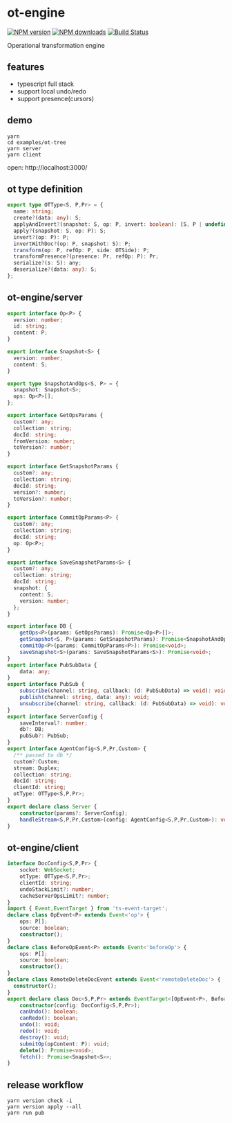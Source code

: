 # ot-engine

[![NPM version](https://badge.fury.io/js/ot-engine.png)](http://badge.fury.io/js/ot-engine)
[![NPM downloads](http://img.shields.io/npm/dm/ot-engine.svg)](https://npmjs.org/package/ot-engine)
[![Build Status](https://app.travis-ci.com/yiminghe/ot-engine.svg?branch=main)](https://app.travis-ci.com/github/yiminghe/ot-engine)

Operational transformation engine

## features

- typescript full stack
- support local undo/redo
- support presence(cursors)

## demo

```
yarn
cd examples/ot-tree
yarn server
yarn client
```

open: http://localhost:3000/

## ot type definition

```ts
export type OTType<S, P,Pr> = {
  name: string;
  create?(data: any): S;
  applyAndInvert?(snapshot: S, op: P, invert: boolean): [S, P | undefined];
  apply?(snapshot: S, op: P): S;
  invert?(op: P): P;
  invertWithDoc?(op: P, snapshot: S): P;
  transform(op: P, refOp: P, side: OTSide): P;
  transformPresence?(presence: Pr, refOp: P): Pr;
  serialize?(s: S): any;
  deserialize?(data: any): S;
};
```

## ot-engine/server

```ts
export interface Op<P> {
  version: number;
  id: string;
  content: P;
}

export interface Snapshot<S> {
  version: number;
  content: S;
}

export type SnapshotAndOps<S, P> = {
  snapshot: Snapshot<S>;
  ops: Op<P>[];
};

export interface GetOpsParams {
  custom?: any;
  collection: string;
  docId: string;
  fromVersion: number;
  toVersion?: number;
}

export interface GetSnapshotParams {
  custom?: any;
  collection: string;
  docId: string;
  version?: number;
  toVersion?: number;
}

export interface CommitOpParams<P> {
  custom?: any;
  collection: string;
  docId: string;
  op: Op<P>;
}

export interface SaveSnapshotParams<S> {
  custom?: any;
  collection: string;
  docId: string;
  snapshot: {
    content: S;
    version: number;
  };
}

export interface DB {
    getOps<P>(params: GetOpsParams): Promise<Op<P>[]>;
    getSnapshot<S, P>(params: GetSnapshotParams): Promise<SnapshotAndOps<S, P> | undefined>;
    commitOp<P>(params: CommitOpParams<P>): Promise<void>;
    saveSnapshot<S>(params: SaveSnapshotParams<S>): Promise<void>;
}
export interface PubSubData {
    data: any;
}
export interface PubSub {
    subscribe(channel: string, callback: (d: PubSubData) => void): void;
    publish(channel: string, data: any): void;
    unsubscribe(channel: string, callback: (d: PubSubData) => void): void;
}
export interface ServerConfig {
    saveInterval?: number;
    db?: DB;
    pubSub?: PubSub;
}
export interface AgentConfig<S,P,Pr,Custom> {
  /** passed to db */
  custom?:Custom;
  stream: Duplex;
  collection: string;
  docId: string;
  clientId: string;
  otType: OTType<S,P,Pr>;
}
export declare class Server {
    constructor(params?: ServerConfig);
    handleStream<S,P,Pr,Custom>(config: AgentConfig<S,P,Pr,Custom>): void;
}
```

## ot-engine/client

```ts
interface DocConfig<S,P,Pr> {
    socket: WebSocket;
    otType: OTType<S,P,Pr>;
    clientId: string;
    undoStackLimit?: number;
    cacheServerOpsLimit?: number;
}
import { Event,EventTarget } from 'ts-event-target';
declare class OpEvent<P> extends Event<'op'> {
    ops: P[];
    source: boolean;
    constructor();
}
declare class BeforeOpEvent<P> extends Event<'beforeOp'> {
    ops: P[];
    source: boolean;
    constructor();
}
declare class RemoteDeleteDocEvent extends Event<'remoteDeleteDoc'> {
  constructor();
}
export declare class Doc<S,P,Pr> extends EventTarget<[OpEvent<P>, BeforeOpEvent<P>, RemoteDeleteDocEvent]> {
    constructor(config: DocConfig<S,P,Pr>);
    canUndo(): boolean;
    canRedo(): boolean;
    undo(): void;
    redo(): void;
    destroy(): void;
    submitOp(opContent: P): void;
    delete(): Promise<void>;
    fetch(): Promise<Snapshot<S>>;
}
```

## release workflow

```
yarn version check -i
yarn version apply --all
yarn run pub
```